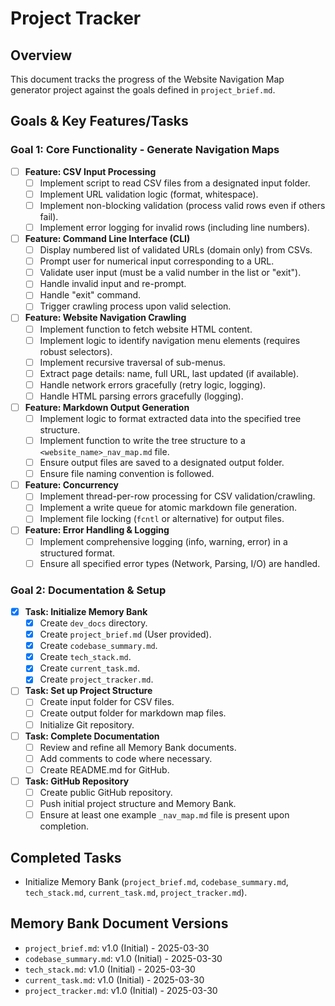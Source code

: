# Project Tracker

## Overview

This document tracks the progress of the Website Navigation Map generator project against the goals defined in `project_brief.md`.

## Goals & Key Features/Tasks

### Goal 1: Core Functionality - Generate Navigation Maps

- [ ] **Feature: CSV Input Processing**
  - [ ] Implement script to read CSV files from a designated input folder.
  - [ ] Implement URL validation logic (format, whitespace).
  - [ ] Implement non-blocking validation (process valid rows even if others fail).
  - [ ] Implement error logging for invalid rows (including line numbers).
- [ ] **Feature: Command Line Interface (CLI)**
  - [ ] Display numbered list of validated URLs (domain only) from CSVs.
  - [ ] Prompt user for numerical input corresponding to a URL.
  - [ ] Validate user input (must be a valid number in the list or "exit").
  - [ ] Handle invalid input and re-prompt.
  - [ ] Handle "exit" command.
  - [ ] Trigger crawling process upon valid selection.
- [ ] **Feature: Website Navigation Crawling**
  - [ ] Implement function to fetch website HTML content.
  - [ ] Implement logic to identify navigation menu elements (requires robust selectors).
  - [ ] Implement recursive traversal of sub-menus.
  - [ ] Extract page details: name, full URL, last updated (if available).
  - [ ] Handle network errors gracefully (retry logic, logging).
  - [ ] Handle HTML parsing errors gracefully (logging).
- [ ] **Feature: Markdown Output Generation**
  - [ ] Implement logic to format extracted data into the specified tree structure.
  - [ ] Implement function to write the tree structure to a `<website_name>_nav_map.md` file.
  - [ ] Ensure output files are saved to a designated output folder.
  - [ ] Ensure file naming convention is followed.
- [ ] **Feature: Concurrency**
  - [ ] Implement thread-per-row processing for CSV validation/crawling.
  - [ ] Implement a write queue for atomic markdown file generation.
  - [ ] Implement file locking (`fcntl` or alternative) for output files.
- [ ] **Feature: Error Handling & Logging**
  - [ ] Implement comprehensive logging (info, warning, error) in a structured format.
  - [ ] Ensure all specified error types (Network, Parsing, I/O) are handled.

### Goal 2: Documentation & Setup

- [x] **Task: Initialize Memory Bank**
  - [x] Create `dev_docs` directory.
  - [x] Create `project_brief.md` (User provided).
  - [x] Create `codebase_summary.md`.
  - [x] Create `tech_stack.md`.
  - [x] Create `current_task.md`.
  - [x] Create `project_tracker.md`.
- [ ] **Task: Set up Project Structure**
  - [ ] Create input folder for CSV files.
  - [ ] Create output folder for markdown map files.
  - [ ] Initialize Git repository.
- [ ] **Task: Complete Documentation**
  - [ ] Review and refine all Memory Bank documents.
  - [ ] Add comments to code where necessary.
  - [ ] Create README.md for GitHub.
- [ ] **Task: GitHub Repository**
  - [ ] Create public GitHub repository.
  - [ ] Push initial project structure and Memory Bank.
  - [ ] Ensure at least one example `_nav_map.md` file is present upon completion.

## Completed Tasks

- Initialize Memory Bank (`project_brief.md`, `codebase_summary.md`, `tech_stack.md`, `current_task.md`, `project_tracker.md`).

## Memory Bank Document Versions

- `project_brief.md`: v1.0 (Initial) - 2025-03-30
- `codebase_summary.md`: v1.0 (Initial) - 2025-03-30
- `tech_stack.md`: v1.0 (Initial) - 2025-03-30
- `current_task.md`: v1.0 (Initial) - 2025-03-30
- `project_tracker.md`: v1.0 (Initial) - 2025-03-30
